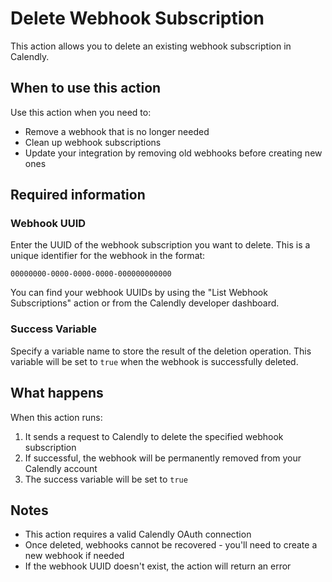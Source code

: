 # Delete Webhook Subscription

This action allows you to delete an existing webhook subscription in Calendly.

## When to use this action

Use this action when you need to:
- Remove a webhook that is no longer needed
- Clean up webhook subscriptions
- Update your integration by removing old webhooks before creating new ones

## Required information

### Webhook UUID
Enter the UUID of the webhook subscription you want to delete. This is a unique identifier for the webhook in the format:
```
00000000-0000-0000-0000-000000000000
```

You can find your webhook UUIDs by using the "List Webhook Subscriptions" action or from the Calendly developer dashboard.

### Success Variable
Specify a variable name to store the result of the deletion operation. This variable will be set to `true` when the webhook is successfully deleted.

## What happens

When this action runs:
1. It sends a request to Calendly to delete the specified webhook subscription
2. If successful, the webhook will be permanently removed from your Calendly account
3. The success variable will be set to `true`

## Notes
- This action requires a valid Calendly OAuth connection
- Once deleted, webhooks cannot be recovered - you'll need to create a new webhook if needed
- If the webhook UUID doesn't exist, the action will return an error